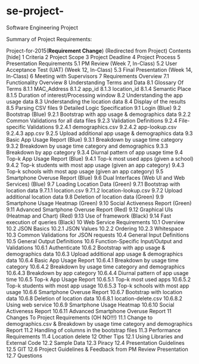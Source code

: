 # se-project-
Software Engineering Project 

Summary of Project Requirements: 

Project-for-2015(**Requirement Change**)
(Redirected from Project)
Contents [hide] 
1 Criteria 
2 Project Scope 
3 Project Deadline 
4 Project Process
5 Presentation Requirements
5.1 PM Review (Week 7, In-Class)
5.2 User Acceptance Test (UAT) (Week 12, In-Class)
5.3 Final Presentation (Week 14, In-Class)
6 Meeting with Supervisors
7 Requirements Overview
7.1 Functionality Overview
8 Understanding Terms and Data
8.1 Glossary Of Terms
8.1.1 MAC_Address
8.1.2 app_id
8.1.3 location_id
8.1.4 Semantic Place
8.1.5 Duration of interest/Processing window
8.2 Understanding the app usage data
8.3 Understanding the location data
8.4 Display of the results
8.5 Parsing CSV files
9 Detailed Logic Specification
9.1 Login (Blue)
9.2 Bootstrap (Blue)
9.2.1 Bootstrap with app usage & demographics data
9.2.2 Common Validations for all data files
9.2.3 Validation Definitions
9.2.4 File-specific Validations
9.2.4.1 demographics.csv
9.2.4.2 app-lookup.csv
9.2.4.3 app.csv
9.2.5 Upload additional app usage & demographics data
9.3 Basic App Usage Report (Blue)
9.3.1 Breakdown by usage time category
9.3.2 Breakdown by usage time category and demographics
9.3.3 Breakdown by app category
9.3.4 Diurnal pattern of app usage time
9.4 Top-k App Usage Report (Blue)
9.4.1 Top-k most used apps (given a school)
9.4.2 Top-k students with most app usage (given an app category)
9.4.3 Top-k schools with most app usage (given an app category)
9.5 Smartphone Overuse Report (Blue)
9.6 Dual Interfaces (Web UI and Web Services) (Blue)
9.7 Loading Location Data (Green)
9.7.1 Bootstrap with location data
9.7.1.1 location.csv
9.7.1.2 location-lookup.csv
9.7.2 Upload additional location data
9.8 Deletion of location data (Green)
9.9 Smartphone Usage Heatmap (Green)
9.10 Social Activeness Report (Green)
9.11 Advanced Smartphone Overuse Report (Red)
9.12 Graphical UIs (Heatmap and Chart) (Red)
9.13 Use of framework (Black)
9.14 Fast execution of queries (Black)
10 Web Service Requirements
10.1 Overview
10.2 JSON Basics
10.2.1 JSON Values
10.2.2 Ordering
10.2.3 Whitespace
10.3 Common Validations for JSON requests
10.4 General Input Definitions
10.5 General Output Definitions
10.6 Function-Specific Input/Output and Validations
10.6.1 Authenticate
10.6.2 Bootstrap with app usage & demographics data
10.6.3 Upload additional app usage & demographics data
10.6.4 Basic App Usage Report
10.6.4.1 Breakdown by usage time category
10.6.4.2 Breakdown by usage time category and demographics
10.6.4.3 Breakdown by app category
10.6.4.4 Diurnal pattern of app usage time
10.6.5 Top-k App Usage Report
10.6.5.1 Top-k most used apps
10.6.5.2 Top-k students with most app usage
10.6.5.3 Top-k schools with most app usage
10.6.6 Smartphone Overuse Report
10.6.7 Bootstrap with location data
10.6.8 Deletion of location data
10.6.8.1 location-delete.csv
10.6.8.2 Using web service
10.6.9 Smartphone Usage Heatmap
10.6.10 Social Activeness Report
10.6.11 Advanced Smartphone Overuse Report
11 Changes To Project Requirements (OH NO!!!)
11.1 Change to demographics.csv & Breakdown by usage time category and demographics Report
11.2 Handling of columns in the bootstrap files
11.3 Performance Requirements
11.4 Location delete
12 Other Tips
12.1 Using Libraries and External Code
12.2 Sample Data
12.3 Piracy
12.4 Presentation Guidelines
12.5 GIT
12.6 Project Guidelines & Feedback from PM Review Presentation
12.7 Questions
